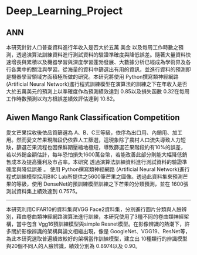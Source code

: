 # Deep_Learning_Project


ANN
------------
本研究針對人口普查資料進行年收入是否大於五萬 美金 以及每周工作時數之預測，透過演算法訓練資料進行測試資料的驗證準確度與降低誤差。隨著大量資料快速增長與累積以及機器學習與深度學習蓬勃發展、大數據分析已經成為學術界及各行各業中的關注與學習。從海量的資料中篩選出有用的資訊，並進行資料的預測即是機器學習領域方面積極所做的研究。本研究將使用 Python撰寫類神經網路(Artificial Neural Network)進行程式訓練模型在演算法的訓練之下在年收入是否大於五萬美元的預測上以準確度作為預測績效達到 0.85以及損失函數 0.32在每周工作時數預測以均方根誤差績效評估達到 10.82。


Aiwen Mango Rank Classification Competition
------------
愛文芒果採收後依品質篩選為 A、B、C三等級，依序為出口用、內銷用、加工用。然而愛文芒果現階段仍依靠人工篩選，這現象除了農村人口流失導致人力短缺，篩選芒果流程也因保鮮期壓縮地極短，導致篩選芒果階段約有10%的誤差，若以外銷金額估計，每年恐怕損失1600萬台幣，若能改善此部分則能大幅降低銷售成本及提高獲利及市占率。本研究 透過演算法訓練資料進行測試資料的驗證準確度與降低誤差 。 使用 Python撰寫類神經網路 (Artificial Neural Network)進行 程式訓練模型採用BIIC Lab所提供之5600筆芒果之圖像。透過此資料集來預測芒果的等級，使用 DenseNet的預訓練模型訓練之下芒果的分類預測，並在 1600張測試資料集上績效達到 0.7575。

------------
本研究利用CIFAR10的資料集與VGG Face2資料集，分別進行圖片分類與人臉辨別，藉由卷曲類神經網路演算法進行訓練，本研究使用了3種不同的卷曲類神經架構，當中包含 Vgg16預訓練模型與simple Resnet模型。在影像辨識的熱潮下，許多關於影像辨識的架構與論文相繼出現，像是 GoogleNet、VGG19、ResNet等，為此本研究選取普遍績效較好的架構當作訓練模型，建立出 10種類行的辨識模型與20個不同人的人臉辨識，績效分別為 0.8974以及 0.90。
